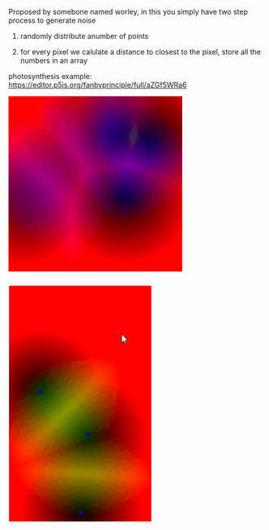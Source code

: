 Proposed by somebone named worley, 
in this you simply have two step process to generate
noise

1. randomly distribute  anumber of points

2. for every pixel we calulate a distance to closest to the pixel, store all the numbers in an array

photosynthesis example:
https://editor.p5js.org/fanbyprinciple/full/aZGf5WRa6

![](worley.gif)

![](worly_photosynthesis.gif)